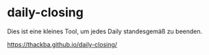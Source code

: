 # daily-closing

Dies ist eine kleines Tool, um jedes Daily standesgemäß zu beenden.

https://thackba.github.io/daily-closing/
